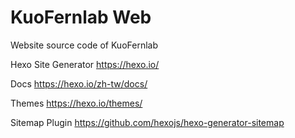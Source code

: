 # KuoFernlab Web
Website source code of KuoFernlab

Hexo Site Generator
https://hexo.io/

Docs
https://hexo.io/zh-tw/docs/

Themes
https://hexo.io/themes/

Sitemap Plugin
https://github.com/hexojs/hexo-generator-sitemap
